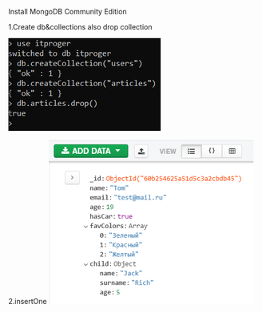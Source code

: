 Install MongoDB Community Edition

1.Create db&collections also drop collection

![img.png](img.png)

2.insertOne
![img_1.png](img_1.png)